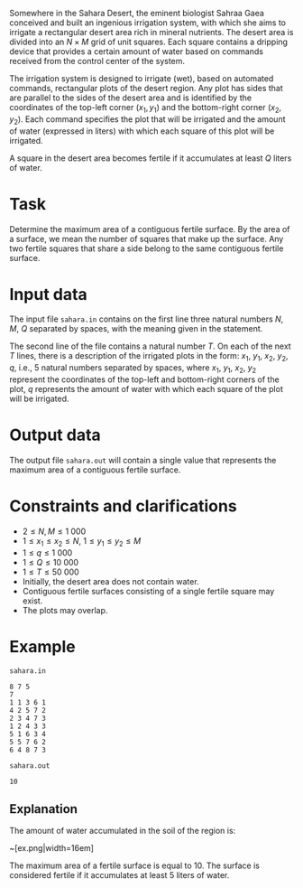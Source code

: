 Somewhere in the Sahara Desert, the eminent biologist Sahraa Gaea conceived and built an ingenious irrigation system, with which she aims to irrigate a rectangular desert area rich in mineral nutrients. The desert area is divided into an $N \times M$ grid of unit squares. Each square contains a dripping device that provides a certain amount of water based on commands received from the control center of the system.

The irrigation system is designed to irrigate (wet), based on automated commands, rectangular plots of the desert region. Any plot has sides that are parallel to the sides of the desert area and is identified by the coordinates of the top-left corner $(x_1, y_1)$ and the bottom-right corner $(x_2, y_2)$. Each command specifies the plot that will be irrigated and the amount of water (expressed in liters) with which each square of this plot will be irrigated.

A square in the desert area becomes fertile if it accumulates at least $Q$ liters of water.

# Task

Determine the maximum area of a contiguous fertile surface. By the area of a surface, we mean the number of squares that make up the surface. Any two fertile squares that share a side belong to the same contiguous fertile surface.

# Input data

The input file `sahara.in` contains on the first line three natural numbers $N$, $M$, $Q$ separated by spaces, with the meaning given in the statement.

The second line of the file contains a natural number $T$. On each of the next $T$ lines, there is a description of the irrigated plots in the form: $x_1$, $y_1$, $x_2$, $y_2$, $q$, i.e., 5 natural numbers separated by spaces, where $x_1$, $y_1$, $x_2$, $y_2$ represent the coordinates of the top-left and bottom-right corners of the plot, $q$ represents the amount of water with which each square of the plot will be irrigated.

# Output data

The output file `sahara.out` will contain a single value that represents the maximum area of a contiguous fertile surface.

# Constraints and clarifications

* $2 \leq N, M \leq 1\ 000$
* $1 \leq x_1 \leq x_2 \leq N$, $1 \leq y_1 \leq y_2 \leq M$
* $1 \leq q \leq 1\ 000$
* $1 \leq Q \leq 10\ 000$
* $1 \leq T \leq 50\ 000$
* Initially, the desert area does not contain water.
* Contiguous fertile surfaces consisting of a single fertile square may exist.
* The plots may overlap.

# Example

`sahara.in`
```
8 7 5
7
1 1 3 6 1
4 2 5 7 2
2 3 4 7 3
1 2 4 3 3
5 1 6 3 4
5 5 7 6 2
6 4 8 7 3
```

`sahara.out`
```
10
```

## Explanation

The amount of water accumulated in the soil of the region is:

~[ex.png|width=16em]

The maximum area of a fertile surface is equal to $10$. The surface is considered fertile if it accumulates at least $5$ liters of water.